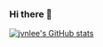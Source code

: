 ### Hi there 👋

[![jvnlee's GitHub stats](https://github-readme-stats.vercel.app/api?username=jvnlee)](https://github.com/jvnlee/github-readme-stats)
